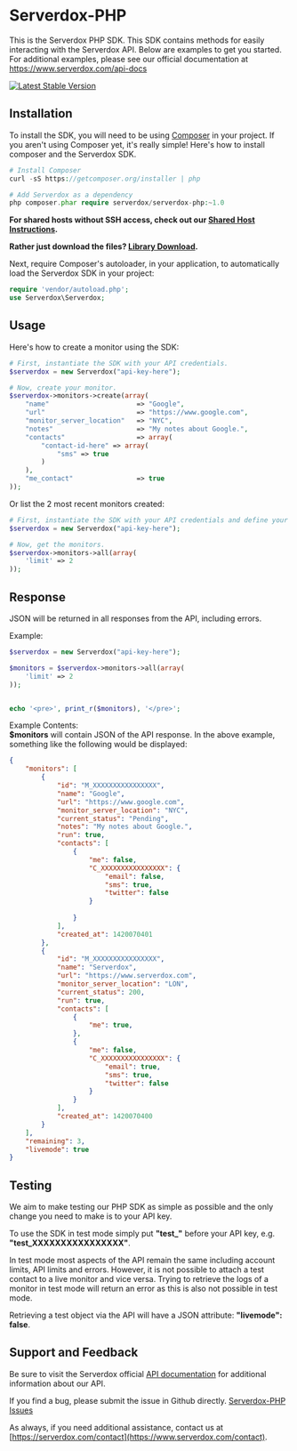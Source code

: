 Serverdox-PHP
===========

This is the Serverdox PHP SDK. This SDK contains methods for easily interacting 
with the Serverdox API. 
Below are examples to get you started. For additional examples, please see our 
official documentation 
at https://www.serverdox.com/api-docs

[![Latest Stable Version](https://poser.pugx.org/serverdox/serverdox-php/v/stable.png)](https://packagist.org/packages/serverdox/serverdox-php)

Installation
------------
To install the SDK, you will need to be using [Composer](http://getcomposer.org/) in your project. 
If you aren't using Composer yet, it's really simple! Here's how to install 
composer and the Serverdox SDK.

```PHP
# Install Composer
curl -sS https://getcomposer.org/installer | php

# Add Serverdox as a dependency
php composer.phar require serverdox/serverdox-php:~1.0
``` 

**For shared hosts without SSH access, check out our [Shared Host Instructions](SharedHostInstall.md).**

**Rather just download the files? [Library Download](http://www.mediafire.com/download/9y163rikuspztxo/serverdox-php-v1.0.zip).**

Next, require Composer's autoloader, in your application, to automatically 
load the Serverdox SDK in your project:
```PHP
require 'vendor/autoload.php';
use Serverdox\Serverdox;
```

Usage
-----
Here's how to create a monitor using the SDK:

```php
# First, instantiate the SDK with your API credentials.
$serverdox = new Serverdox("api-key-here");

# Now, create your monitor.
$serverdox->monitors->create(array(
    "name"                      => "Google",
    "url"                       => "https://www.google.com",
    "monitor_server_location"   => "NYC",
    "notes"                     => "My notes about Google.",
    "contacts"                  => array(
        "contact-id-here" => array(
            "sms" => true
        )
    ),
    "me_contact"                => true
));
```

Or list the 2 most recent monitors created: 
```php
# First, instantiate the SDK with your API credentials and define your domain. 
$serverdox = new Serverdox("api-key-here");

# Now, get the monitors.
$serverdox->monitors->all(array(
    'limit' => 2
));
```

Response
--------

JSON will be returned in all responses from the API, including errors.

Example: 

```php
$serverdox = new Serverdox("api-key-here");

$monitors = $serverdox->monitors->all(array(
    'limit' => 2
));


echo '<pre>', print_r($monitors), '</pre>';

```

Example Contents:  
**$monitors** will contain JSON of the API response. In the above 
example, something like the following would be displayed: 

```json
{
    "monitors": [
        {
            "id": "M_XXXXXXXXXXXXXXXX",
            "name": "Google",
            "url": "https://www.google.com",
            "monitor_server_location": "NYC",
            "current_status": "Pending",
            "notes": "My notes about Google.",
            "run": true,
            "contacts": [
                {
                    "me": false,
                    "C_XXXXXXXXXXXXXXXX": {
                        "email": false,
                        "sms": true,
                        "twitter": false
                    }
                        
                }
            ],
            "created_at": 1420070401
        },
        {
            "id": "M_XXXXXXXXXXXXXXXX",
            "name": "Serverdox",
            "url": "https://www.serverdox.com",
            "monitor_server_location": "LON",
            "current_status": 200,
            "run": true,
            "contacts": [
                {
                    "me": true,
                },
                {
                    "me": false,
                    "C_XXXXXXXXXXXXXXXX": {
                        "email": true,
                        "sms": true,
                        "twitter": false
                    }
                }
            ],
            "created_at": 1420070400
        }
    ],
    "remaining": 3,
    "livemode": true
}
```

Testing
---------

We aim to make testing our PHP SDK as simple as possible and the only change you need to make is to your API key.

To use the SDK in test mode simply put **"test_"** before your API key, e.g. **"test_XXXXXXXXXXXXXXXX"**.

In test mode most aspects of the API remain the same including account limits, API limits and errors. However, it is not possible to attach a test contact to a live monitor and vice versa. Trying to retrieve the logs of a monitor in test mode will return an error as this is also not possible in test mode.

Retrieving a test object via the API will have a JSON attribute: **"livemode": false**.


Support and Feedback
--------------------

Be sure to visit the Serverdox official 
[API documentation](http://www.serverdox.com/api-docs) for additional 
information about our API. 

If you find a bug, please submit the issue in Github directly. 
[Serverdox-PHP Issues](https://github.com/serverdox/serverdox-php/issues)

As always, if you need additional assistance, contact us at
[https://serverdox.com/contact](https://www.serverdox.com/contact).